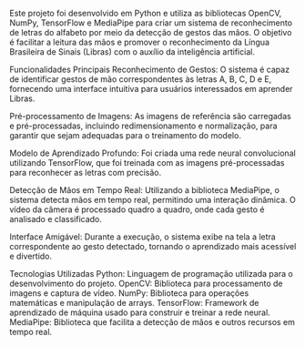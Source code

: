 Este projeto foi desenvolvido em Python e utiliza as bibliotecas OpenCV, NumPy, TensorFlow e MediaPipe para criar um sistema de reconhecimento de letras do alfabeto por meio da detecção de gestos das mãos. O objetivo é facilitar a leitura das mãos e promover o reconhecimento da Língua Brasileira de Sinais (Libras) com o auxílio da inteligência artificial.

Funcionalidades Principais
Reconhecimento de Gestos: O sistema é capaz de identificar gestos de mão correspondentes às letras A, B, C, D e E, fornecendo uma interface intuitiva para usuários interessados em aprender Libras.

Pré-processamento de Imagens: As imagens de referência são carregadas e pré-processadas, incluindo redimensionamento e normalização, para garantir que sejam adequadas para o treinamento do modelo.

Modelo de Aprendizado Profundo: Foi criada uma rede neural convolucional utilizando TensorFlow, que foi treinada com as imagens pré-processadas para reconhecer as letras com precisão.

Detecção de Mãos em Tempo Real: Utilizando a biblioteca MediaPipe, o sistema detecta mãos em tempo real, permitindo uma interação dinâmica. O vídeo da câmera é processado quadro a quadro, onde cada gesto é analisado e classificado.

Interface Amigável: Durante a execução, o sistema exibe na tela a letra correspondente ao gesto detectado, tornando o aprendizado mais acessível e divertido.

Tecnologias Utilizadas
Python: Linguagem de programação utilizada para o desenvolvimento do projeto.
OpenCV: Biblioteca para processamento de imagens e captura de vídeo.
NumPy: Biblioteca para operações matemáticas e manipulação de arrays.
TensorFlow: Framework de aprendizado de máquina usado para construir e treinar a rede neural.
MediaPipe: Biblioteca que facilita a detecção de mãos e outros recursos em tempo real.
